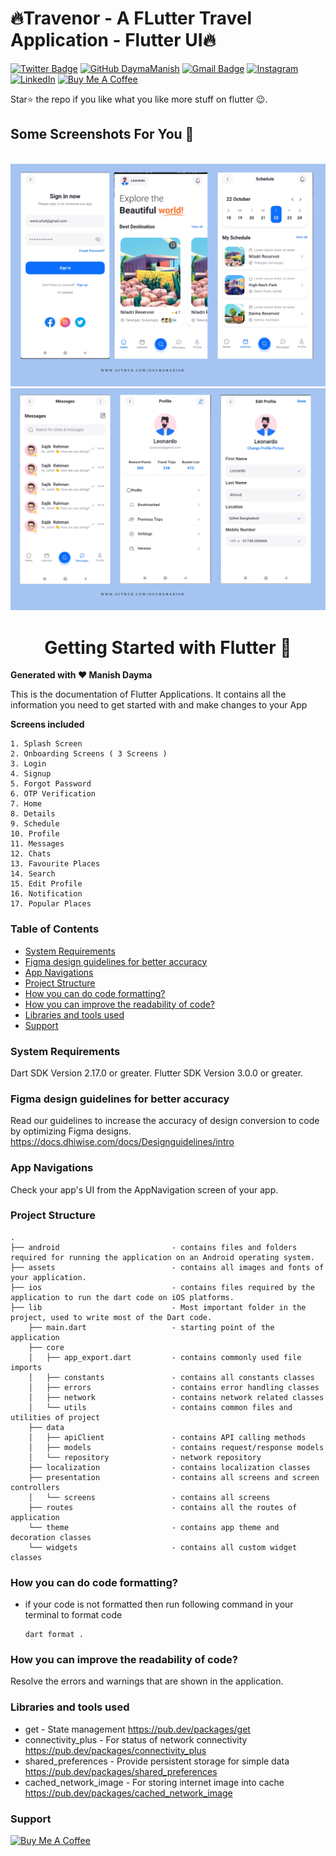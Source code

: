 
# 🔥Travenor - A FLutter Travel Application - Flutter UI🔥


[![Twitter Badge](https://img.shields.io/badge/-@manishdayma22-1ca0f1?style=flat-square&labelColor=1ca0f1&logo=twitter&logoColor=white&link=https://twitter.com/manishdayma22)](https://twitter.com/manishdayma22)
[![GitHub DaymaManish](https://img.shields.io/github/followers/DaymaManish?label=follow&style=social)](https://github.com/DaymaManish)
[![Gmail Badge](https://img.shields.io/badge/-manishdayma65@gmail.com-c14438?style=flat-square&logo=Gmail&logoColor=white&link=mailto:manishdayma65@gmail.com)](mailto:manishdayma65@gmail.com)
[![Instagram](https://img.shields.io/badge/Instagram-%23E4405F.svg?style=for-the-badge&logo=Instagram&logoColor=white)](https://instagram.com/ishidayma)
[![LinkedIn](https://img.shields.io/badge/linkedin-%230077B5.svg?style=for-the-badge&logo=linkedin&logoColor=white)](https://www.linkedin.com/in/daymamanish/)
<a href="https://www.buymeacoffee.com/manishdayma" target="_blank"><img src="https://cdn.buymeacoffee.com/buttons/default-orange.png" alt="Buy Me A Coffee" height="41" width="174"></a>

Star⭐ the repo if you like what you like more stuff on flutter 😉.

## Some Screenshots For You 💖
<br>

<img src="screenshot/1.png">
<img src="screenshot/2.png">

<div>
  <h1 align="center">Getting Started with Flutter 🚀 </h1>
  <strong>
    Generated with ❤️ Manish Dayma
  </strong>
  <p>
    This is the documentation of Flutter Applications.
    It contains all the information you need to get started with
    and make changes to your App
  </p>
</div>

 <strong>
   Screens included
  </strong>
  <p>
  
    1. Splash Screen
    2. Onboarding Screens ( 3 Screens )
    3. Login
    4. Signup
    5. Forgot Password
    6. OTP Verification
    7. Home
    8. Details
    9. Schedule
    10. Profile
    11. Messages
    12. Chats
    13. Favourite Places
    14. Search 
    15. Edit Profile
    16. Notification
    17. Popular Places
  </p>




### Table of Contents
- [System Requirements](#system-requirements)
- [Figma design guidelines for better accuracy](#figma-design-guideline-for-better-accuracy)
- [App Navigations](#app-navigations)
- [Project Structure](#project-structure)
- [How you can do code formatting?](#how-you-can-do-code-formatting)
- [How you can improve the readability of code?](#how-you-can-improve-the-readability-of-code)
- [Libraries and tools used](#libraries-and-tools-used)
- [Support](#support)

### System Requirements

Dart SDK Version 2.17.0 or greater.
Flutter SDK Version 3.0.0 or greater.

### Figma design guidelines for better accuracy

Read our guidelines to increase the accuracy of design conversion to code by optimizing Figma designs.
https://docs.dhiwise.com/docs/Designguidelines/intro

### App Navigations

Check your app's UI from the AppNavigation screen of your app.

### Project Structure


```
.
├── android                         - contains files and folders required for running the application on an Android operating system.
├── assets                          - contains all images and fonts of your application.
├── ios                             - contains files required by the application to run the dart code on iOS platforms.
├── lib                             - Most important folder in the project, used to write most of the Dart code.
    ├── main.dart                   - starting point of the application
    ├── core
    │   ├── app_export.dart         - contains commonly used file imports 
    │   ├── constants               - contains all constants classes
    │   ├── errors                  - contains error handling classes                  
    │   ├── network                 - contains network related classes
    │   └── utils                   - contains common files and utilities of project
    ├── data
    │   ├── apiClient               - contains API calling methods 
    │   ├── models                  - contains request/response models 
    │   └── repository              - network repository
    ├── localization                - contains localization classes
    ├── presentation                - contains all screens and screen controllers
    │   └── screens                 - contains all screens
    ├── routes                      - contains all the routes of application
    └── theme                       - contains app theme and decoration classes
    └── widgets                     - contains all custom widget classes
```

### How you can do code formatting?

- if your code is not formatted then run following command in your terminal to format code
  ```
  dart format .
  ```

### How you can improve the readability of code?

Resolve the errors and warnings that are shown in the application.

### Libraries and tools used

- get - State management
  https://pub.dev/packages/get
- connectivity_plus - For status of network connectivity
  https://pub.dev/packages/connectivity_plus
- shared_preferences - Provide persistent storage for simple data
  https://pub.dev/packages/shared_preferences
- cached_network_image - For storing internet image into cache
  https://pub.dev/packages/cached_network_image
    
### Support

<a href="https://www.buymeacoffee.com/manishdayma" target="_blank"><img src="https://cdn.buymeacoffee.com/buttons/default-orange.png" alt="Buy Me A Coffee" height="50"></a>

